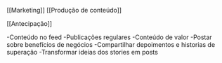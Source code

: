 [[Marketing]]
[[Produção de conteúdo]]



[[Antecipação]]

-Conteúdo no feed
	-Publicações regulares
		-Conteúdo de valor
			-Postar sobre benefícios de negócios
			-Compartilhar depoimentos e historias de superação
			-Transformar ideias dos stories em posts
